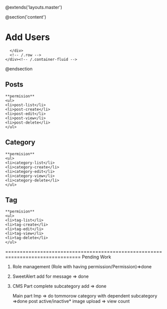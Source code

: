@extends('layouts.master')

@section('content')
<div class="content-header">
    <div class="container-fluid">
      <div class="row mb-2">
        <div class="col-sm-6">
          <h1 class="m-0 text-dark">Add Users</h1>
        </div><!-- /.col -->
      </div><!-- /.row -->
    </div><!-- /.container-fluid -->
  </div>
  <!-- /.content-header -->

  <!-- Main content -->
  <div class="content">
    <div class="container-fluid">
      <div class="row">

      </div>
      <!-- /.row -->
    </div><!-- /.container-fluid -->
  </div>
  <!-- /.content -->

@endsection

## Posts
    **permision**
    <ul>
    <li>post-list</li>
    <li>post-create</li>
    <li>post-edit</li>
    <li>post-view</li>
    <li>post-delete</li>
    </ul>
## Category
    **permision**
    <ul>
    <li>category-list</li>
    <li>category-create</li>
    <li>category-edit</li>
    <li>category-view</li>
    <li>category-delete</li>
    </ul>
## Tag
    **permision**
    <ul>
    <li>tag-list</li>
    <li>tag-create</li>
    <li>tag-edit</li>
    <li>tag-view</li>
    <li>tag-delete</li>
    </ul>

================================================================================
Pending Work
1. Role management (Role with having permission/Permission)=>done
2. SweetAlert add for message => done

3. CMS Part complete
    subcategory add => done

    Main part Imp => do tommorow
    category with dependent subcategory =>done
    post active/inactive*
    image upload => 
    view count

